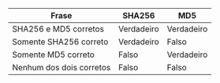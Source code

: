 Frase | SHA256 | MD5 
-|-|-
SHA256 e MD5 corretos | Verdadeiro | Verdadeiro 
Somente SHA256 correto | Verdadeiro | Falso
Somente MD5 correto | Falso | Verdadeiro
Nenhum dos dois corretos | Falso | Falso
